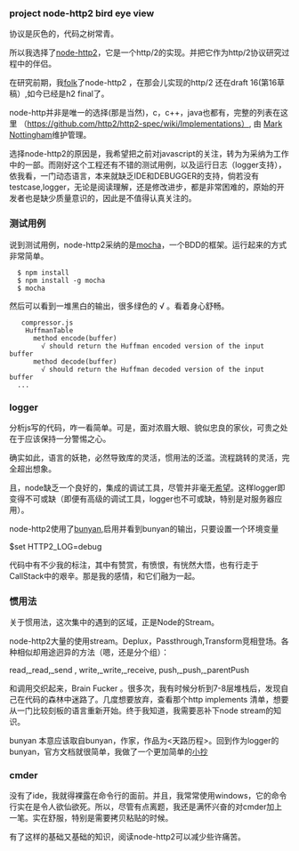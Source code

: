 ### project node-http2 bird eye view

协议是灰色的，代码之树常青。

所以我选择了[node-http2](https://github.com/molnarg/node-http2)，它是一个http/2的实现。并把它作为http/2协议研究过程中的伴侣。

在研究前期，我[folk](https://github.com/1000copy/node-http2)了node-http2 ，在那会儿实现的http/2 还在draft 16(第16草稿）,如今已经是h2 final了。

node-http并非是唯一的选择(那是当然)，c，c++，java也都有，完整的列表在这里 （https://github.com/http2/http2-spec/wiki/Implementations）, 由 [Mark Nottingham](http://en.wikipedia.org/wiki/Mark_Nottingham)维护管理。

选择node-http2的原因是，我希望把之前对javascript的关注，转为为采纳为工作中的一部。而刚好这个工程还有不错的测试用例，以及运行日志（logger支持），依我看，一门动态语言，本来就缺乏IDE和DEBUGGER的支持，倘若没有testcase,logger，无论是阅读理解，还是修改进步，都是非常困难的，原始的开发者也是缺少质量意识的，因此是不值得认真关注的。

### 测试用例

说到测试用例，node-http2采纳的是[mocha](http://mochajs.org/)，一个BDD的框架。运行起来的方式非常简单。

```
  $ npm install 
  $ npm install -g mocha 
  $ mocha
```

然后可以看到一堆黑白的输出，很多绿色的 √ 。看着身心舒畅。

```
   compressor.js
    HuffmanTable
      method encode(buffer)
        √ should return the Huffman encoded version of the input buffer
      method decode(buffer)
        √ should return the Huffman decoded version of the input buffer
  ...
```

### logger

分析js写的代码，咋一看简单。可是，面对浓眉大眼、貌似忠良的家伙，可贵之处在于应该保持一分警惕之心。

确实如此，语言的妖艳，必然导致库的灵活，惯用法的泛滥。流程跳转的灵活，完全超出想象。

且，node缺乏一个良好的，集成的调试工具，尽管并非毫无[希望](http://stackoverflow.com/questions/1911015/how-to-debug-node-js-applications)。这样logger即变得不可或缺（即便有高级的调试工具，logger也不可或缺，特别是对服务器应用）。

node-http2使用了[bunyan](https://github.com/trentm/node-bunyan),启用并看到bunyan的输出，只要设置一个环境变量

  $set HTTP2_LOG=debug

代码中有不少我的标注，其中有赞赏，有愤恨，有恍然大悟，也有行走于CallStack中的艰辛。那是我的感情，和它们融为一起。

### 惯用法

关于惯用法，这次集中的遇到的区域，正是Node的Stream。

node-http2大量的使用stream。Deplux，Passthrough,Transform竞相登场。各种相似却用途迥异的方法（嗯，还是分个组）：

  read,_read,_send ,
  write,_write,_receive,
  push,_push,_parentPush 

和调用交织起来，Brain Fucker 。很多次，我有时候分析到7-8层堆栈后，发现自己在代码的森林中迷路了。几度想要放弃，查看那个http implements 清单，想要从一门比较刻板的语言重新开始。终于我知道，我需要恶补下node stream的知识。


bunyan 本意应该取自bunyan，作家，作品为<天路历程>。回到作为logger的bunyan，官方文档就很简单，我做了一个更加简单的[小抄](node-bunyan-cheatsheet.md)

### cmder

没有了ide，我就得裸露在命令行的面前。并且，我常常使用windows，它的命令行实在是令人欲仙欲死。所以，尽管有点离题，我还是满怀兴奋的对cmder加上一笔。实在舒服，特别是需要拷贝粘贴的时候。


有了这样的基础又基础的知识，阅读node-http2可以减少些许痛苦。